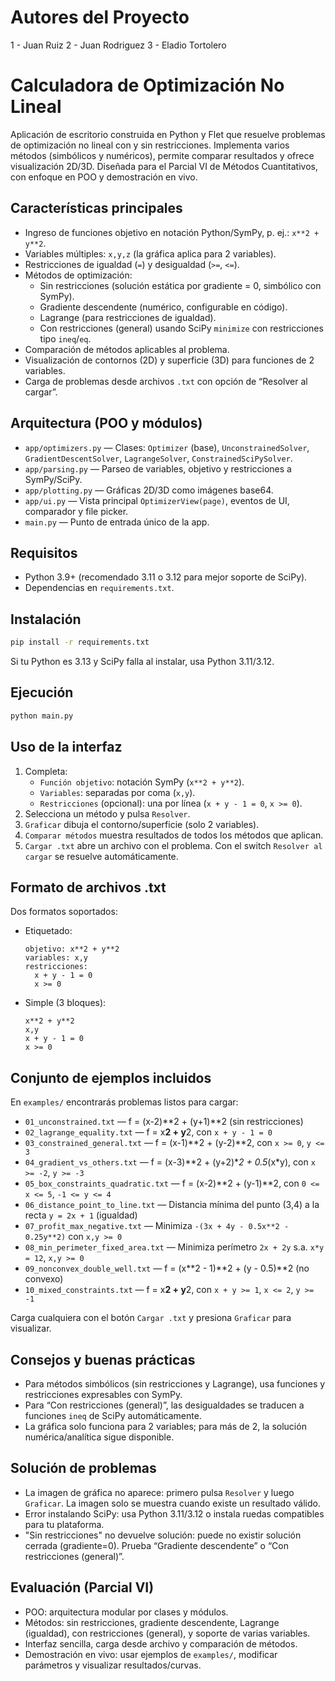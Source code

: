 # Autores del Proyecto
1 - Juan Ruiz
2 - Juan Rodriguez
3 - Eladio Tortolero

# Calculadora de Optimización No Lineal
 
 Aplicación de escritorio construida en Python y Flet que resuelve problemas de optimización no lineal con y sin restricciones. Implementa varios métodos (simbólicos y numéricos), permite comparar resultados y ofrece visualización 2D/3D. Diseñada para el Parcial VI de Métodos Cuantitativos, con enfoque en POO y demostración en vivo.
 
 ## Características principales
 
 - Ingreso de funciones objetivo en notación Python/SymPy, p. ej.: `x**2 + y**2`.
 - Variables múltiples: `x,y,z` (la gráfica aplica para 2 variables).
 - Restricciones de igualdad (`=`) y desigualdad (`>=`, `<=`).
 - Métodos de optimización:
   - Sin restricciones (solución estática por gradiente = 0, simbólico con SymPy).
   - Gradiente descendente (numérico, configurable en código).
   - Lagrange (para restricciones de igualdad).
   - Con restricciones (general) usando SciPy `minimize` con restricciones tipo `ineq`/`eq`.
 - Comparación de métodos aplicables al problema.
 - Visualización de contornos (2D) y superficie (3D) para funciones de 2 variables.
 - Carga de problemas desde archivos `.txt` con opción de “Resolver al cargar”.
 
 ## Arquitectura (POO y módulos)
 
 - `app/optimizers.py` — Clases: `Optimizer` (base), `UnconstrainedSolver`, `GradientDescentSolver`, `LagrangeSolver`, `ConstrainedSciPySolver`.
 - `app/parsing.py` — Parseo de variables, objetivo y restricciones a SymPy/SciPy.
 - `app/plotting.py` — Gráficas 2D/3D como imágenes base64.
 - `app/ui.py` — Vista principal `OptimizerView(page)`, eventos de UI, comparador y file picker.
 - `main.py` — Punto de entrada único de la app.
 
 ## Requisitos
 
 - Python 3.9+ (recomendado 3.11 o 3.12 para mejor soporte de SciPy).
 - Dependencias en `requirements.txt`.
 
 ## Instalación
 
 ```bash
 pip install -r requirements.txt
 ```
 
 Si tu Python es 3.13 y SciPy falla al instalar, usa Python 3.11/3.12.
 
 ## Ejecución
 
 ```bash
 python main.py
 ```
 
 ## Uso de la interfaz
 
 1. Completa:
    - `Función objetivo`: notación SymPy (`x**2 + y**2`).
    - `Variables`: separadas por coma (`x,y`).
    - `Restricciones` (opcional): una por línea (`x + y - 1 = 0`, `x >= 0`).
 2. Selecciona un método y pulsa `Resolver`.
 3. `Graficar` dibuja el contorno/superficie (solo 2 variables).
 4. `Comparar métodos` muestra resultados de todos los métodos que aplican.
 5. `Cargar .txt` abre un archivo con el problema. Con el switch `Resolver al cargar` se resuelve automáticamente.
 
 ## Formato de archivos .txt
 
 Dos formatos soportados:
 
 - Etiquetado:
   ```
   objetivo: x**2 + y**2
   variables: x,y
   restricciones:
     x + y - 1 = 0
     x >= 0
   ```
 
 - Simple (3 bloques):
   ```
   x**2 + y**2
   x,y
   x + y - 1 = 0
   x >= 0
   ```
 
 ## Conjunto de ejemplos incluidos
 
 En `examples/` encontrarás problemas listos para cargar:
 
 - `01_unconstrained.txt` — f = (x-2)**2 + (y+1)**2 (sin restricciones)
 - `02_lagrange_equality.txt` — f = x**2 + y**2, con `x + y - 1 = 0`
 - `03_constrained_general.txt` — f = (x-1)**2 + (y-2)**2, con `x >= 0`, `y <= 3`
 - `04_gradient_vs_others.txt` — f = (x-3)**2 + (y+2)**2 + 0.5*(x*y), con `x >= -2`, `y >= -3`
 - `05_box_constraints_quadratic.txt` — f = (x-2)**2 + (y-1)**2, con `0 <= x <= 5`, `-1 <= y <= 4`
 - `06_distance_point_to_line.txt` — Distancia mínima del punto (3,4) a la recta `y = 2x + 1` (igualdad)
 - `07_profit_max_negative.txt` — Minimiza `-(3x + 4y - 0.5x**2 - 0.25y**2)` con `x,y >= 0`
 - `08_min_perimeter_fixed_area.txt` — Minimiza perímetro `2x + 2y` s.a. `x*y = 12`, `x,y >= 0`
 - `09_nonconvex_double_well.txt` — f = (x**2 - 1)**2 + (y - 0.5)**2 (no convexo)
 - `10_mixed_constraints.txt` — f = x**2 + y**2, con `x + y >= 1`, `x <= 2`, `y >= -1`
 
 Carga cualquiera con el botón `Cargar .txt` y presiona `Graficar` para visualizar.
 
 ## Consejos y buenas prácticas
 
 - Para métodos simbólicos (sin restricciones y Lagrange), usa funciones y restricciones expresables con SymPy.
 - Para “Con restricciones (general)”, las desigualdades se traducen a funciones `ineq` de SciPy automáticamente.
 - La gráfica solo funciona para 2 variables; para más de 2, la solución numérica/analítica sigue disponible.
 
 ## Solución de problemas
 
 - La imagen de gráfica no aparece: primero pulsa `Resolver` y luego `Graficar`. La imagen solo se muestra cuando existe un resultado válido.
 - Error instalando SciPy: usa Python 3.11/3.12 o instala ruedas compatibles para tu plataforma.
 - "Sin restricciones" no devuelve solución: puede no existir solución cerrada (gradiente=0). Prueba “Gradiente descendente” o “Con restricciones (general)”.
 
 ## Evaluación (Parcial VI)
 
 - POO: arquitectura modular por clases y módulos.
 - Métodos: sin restricciones, gradiente descendente, Lagrange (igualdad), con restricciones (general), y soporte de varias variables.
 - Interfaz sencilla, carga desde archivo y comparación de métodos.
 - Demostración en vivo: usar ejemplos de `examples/`, modificar parámetros y visualizar resultados/curvas.
